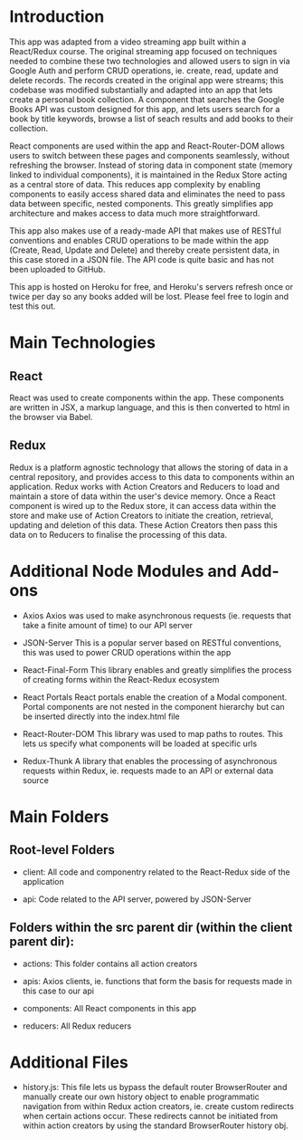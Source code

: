 # Introduction

This app was adapted from a video streaming app built within a React/Redux course. The original streaming app focused on techniques needed to combine these two technologies and allowed users to sign in via Google Auth and perform CRUD operations, ie. create, read, update and delete records. The records created in the original app were streams; this codebase was modified substantially and adapted into an app that lets create a personal book collection. A component that searches the Google Books API was custom designed for this app, and lets users search for a book by title keywords, browse a list of seach results and add books to their collection.

React components are used within the app and React-Router-DOM allows users to switch between these pages and components seamlessly, without refreshing the browser. Instead of storing data in component state (memory linked to individual components), it is maintained in the Redux Store acting as a central store of data. This reduces app complexity by enabling components to easily access shared data and eliminates the need to pass data between specific, nested components. This greatly simplifies app architecture and makes access to data much more straightforward.

This app also makes use of a ready-made API that makes use of RESTful conventions and enables CRUD operations to be made within the app (Create, Read, Update and Delete) and thereby create persistent data, in this case stored in a JSON file. The API code is quite basic and has not been uploaded to GitHub.

This app is hosted on Heroku for free, and Heroku's servers refresh once or twice per day so any books added will be lost. Please feel free to login and test this out.

# Main Technologies

## React

React was used to create components within the app. These components are written in JSX, a markup language, and this is then converted to html in the browser via Babel.

## Redux

Redux is a platform agnostic technology that allows the storing of data in a central repository, and provides access to this data to components within an application. Redux works with Action Creators and Reducers to load and maintain a store of data within the user's device memory. Once a React component is wired up to the Redux store, it can access data within the store and make use of Action Creators to initiate the creation, retrieval, updating and deletion of this data. These Action Creators then pass this data on to Reducers to finalise the processing of this data.

# Additional Node Modules and Add-ons

-  Axios
   Axios was used to make asynchronous requests (ie. requests that take a finite amount of time) to our API server

-  JSON-Server
   This is a popular server based on RESTful conventions, this was used to power CRUD operations within the app

-  React-Final-Form
   This library enables and greatly simplifies the process of creating forms within the React-Redux ecosystem

-  React Portals
   React portals enable the creation of a Modal component. Portal components are not nested in the component hierarchy but can be inserted directly into the index.html file

-  React-Router-DOM
   This library was used to map paths to routes. This lets us specify what components will be loaded at specific urls

-  Redux-Thunk
   A library that enables the processing of asynchronous requests within Redux, ie. requests made to an API or external data source

# Main Folders

## Root-level Folders

-  client:
   All code and componentry related to the React-Redux side of the application

-  api:
   Code related to the API server, powered by JSON-Server

## Folders within the src parent dir (within the client parent dir):

-  actions:
   This folder contains all action creators

-  apis:
   Axios clients, ie. functions that form the basis for requests made in this case to our api

-  components:
   All React components in this app

-  reducers:
   All Redux reducers

# Additional Files

-  history.js:
   This file lets us bypass the default router BrowserRouter and manually create our own history object to enable programmatic navigation from within Redux action creators, ie. create custom redirects when certain actions occur. These redirects cannot be initiated from within action creators by using the standard BrowserRouter history obj.
